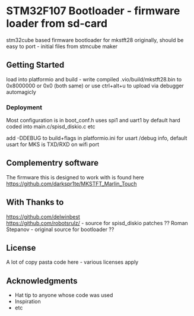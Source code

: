 # STM32F107 Bootloader - firmware loader from sd-card

stm32cube based firmware bootloader for mkstft28 originally, should be easy to port - initial files from stmcube maker 

## Getting Started
 load into platformio and build - write compiled .vio/build/mkstft28.bin  to 0x8000000 or 0x0 (both same) or use ctrl+alt+u to upload via debugger automagicly 
 
 
### Deployment

Most configuration is in boot_conf.h 
uses spi1 and uart1 by default hard coded into main.c/spisd_diskio.c etc 

add -DDEBUG to build+flags  in platformio.ini for usart /debug info,
default usart for MKS is TXD/RXD on wifi port 


## Complementry software
The firmware this is designed to work with is found here 
https://github.com/darkspr1te/MKSTFT_Marlin_Touch

## With Thanks to

https://github.com/delwinbest  
https://github.com/robotsrulz/ - source for spisd_diskio patches
?? Roman Stepanov - original source for bootloader ??
## License

A lot of copy pasta code here - various licenses apply 

## Acknowledgments

* Hat tip to anyone whose code was used
* Inspiration
* etc

